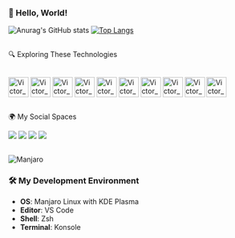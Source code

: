 ### 👋 Hello, World!

![Anurag's GitHub stats](https://github-readme-stats.vercel.app/api?username=victorwvm&show_icons=true&theme=transparent)
[![Top Langs](https://github-readme-stats.vercel.app/api/top-langs/?username=victorwvm&layout=compact&theme=transparent)](https://github.com/anuraghazra/github-readme-stats)

##

🔍 Exploring These Technologies

<div style="display: inline_block"><br>
  <img align="center" alt="Victor_JS" height="40" width="40" src="https://cdn.jsdelivr.net/gh/devicons/devicon@latest/icons/javascript/javascript-original.svg" />
  <img align="center" alt="Victor_TS" height="40" width="40" src="https://cdn.jsdelivr.net/gh/devicons/devicon@latest/icons/typescript/typescript-original.svg" />
  <img align="center" alt="Victor_Node" height="40" width="40" src="https://cdn.jsdelivr.net/gh/devicons/devicon@latest/icons/nodejs/nodejs-plain-wordmark.svg" />
  <img align="center" alt="Victor_Mongo" height="40" width="40" src="https://cdn.jsdelivr.net/gh/devicons/devicon@latest/icons/mongodb/mongodb-original-wordmark.svg" />
  <img align="center" alt="Victor_Vue" height="40" width="40" src="https://cdn.jsdelivr.net/gh/devicons/devicon@latest/icons/vuejs/vuejs-original-wordmark.svg" />
  <img align="center" alt="Victor_Angular" height="40" width="40" src="https://cdn.jsdelivr.net/gh/devicons/devicon@latest/icons/angular/angular-original.svg" />
  <img align="center" alt="Victor_Python" height="40" width="40" src="https://cdn.jsdelivr.net/gh/devicons/devicon@latest/icons/python/python-original.svg" />
  <img align="center" alt="Victor_Django" height="40" width="40" src="https://cdn.jsdelivr.net/gh/devicons/devicon@latest/icons/django/django-plain-wordmark.svg" />
  <img align="center" alt="Victor_Postgre" height="40" width="40"src="https://cdn.jsdelivr.net/gh/devicons/devicon@latest/icons/postgresql/postgresql-original-wordmark.svg" />
  <img align="center" alt="Victor_MSQ" height="40" width="40" src="https://cdn.jsdelivr.net/gh/devicons/devicon@latest/icons/mysql/mysql-original-wordmark.svg" />


    
  
</div>

##

🌍 My Social Spaces

<div>
  <a href="https://www.instagram.com/victor.wvm/" target="_blank"><img src="https://img.shields.io/badge/-Instagram-%23E4405F?style=for-the-badge&logo=instagram&logoColor=white" target="_blank"></a>
  <a href="https://www.last.fm/user/kyeta" target="_blank"><img src="https://img.shields.io/badge/last.fm-D51007?style=for-the-badge&logo=last.fm&logoColor=white"></a> 
  <a href="https://www.linkedin.com/in/jose-victor-dantas-618810215/" target="_blank"><img src="https://img.shields.io/badge/-LinkedIn-%230077B5?style=for-the-badge&logo=linkedin&logoColor=white" target="_blank"></a> 
  <a href="https://leetcode.com/u/victor_wvm/" target="_blank"><img src="https://img.shields.io/badge/-LeetCode-FFA116?style=for-the-badge&logo=LeetCode&logoColor=black" target ="_blank"></a>
</div>

##

![Manjaro](https://img.shields.io/badge/OS-Manjaro-35BF5C?logo=manjaro)
### 🛠️ My Development Environment
- **OS**: Manjaro Linux with KDE Plasma
- **Editor**: VS Code
- **Shell**: Zsh
- **Terminal**: Konsole

